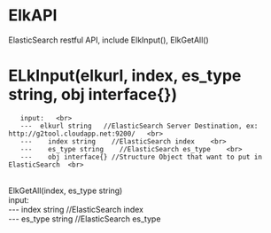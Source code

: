 ElkAPI
======

ElasticSearch restful API, include ElkInput(), ElkGetAll()  <br>

ELkInput(elkurl, index, es_type string, obj interface{})   <br>
=======
       input:   <br>
       ---	elkurl string   //ElasticSearch Server Destination, ex: http://g2tool.cloudapp.net:9200/   <br>
       ---    index string    //ElasticSearch index    <br>
       ---    es_type string    //ElasticSearch es_type    <br>
       ---    obj interface{} //Structure Object that want to put in ElasticSearch  <br>

<br>
ElkGetAll(index, es_type string)  <br>
       input: <br>
       ---    index string    //ElasticSearch index  <br>
       ---    es_type string    //ElasticSearch es_type  <br>
